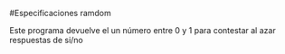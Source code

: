 #Especificaciones ramdom

Este programa devuelve el un número entre 0 y 1 para contestar al azar respuestas de si/no